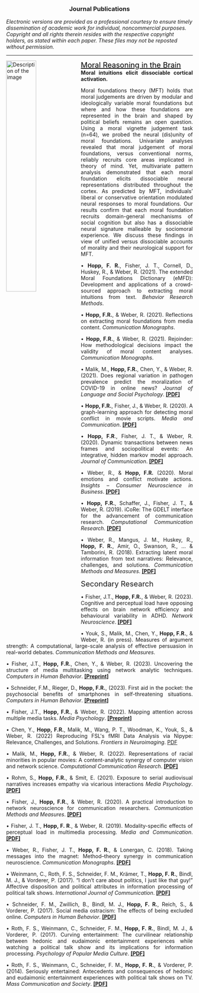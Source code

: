 <h3 style="text-align: center">Journal Publications</h3>

_Electronic versions are provided as a professional courtesy to ensure timely dissemination of academic work for individual, noncommercial purposes. Copyright and all rights therein resides with the respective copyright holders, as stated within each paper. These files may not be reposted without permission._  

----

<div class="header-container">
    <span class="sub_header" style="font-size:20px">
        <a href="https://www.nature.com/articles/s41562-023-01693-8" target="_blank" style="color: black; text-decoration: underline">Moral Reasoning in the Brain</a>
    </span>
    <img src="nhb_cover.png" alt="Description of the image" style="float: left; width: 40%; height: auto;">
    <div style="text-align: justify">
        <strong>Moral intuitions elicit dissociable cortical activation.</strong>
        <p>Moral foundations theory (MFT) holds that moral judgements are driven by modular and ideologically variable moral foundations but where and how these foundations are represented in the brain and shaped by political beliefs remains an open question. Using a moral vignette judgement task (n=64), we probed the neural (dis)unity of moral foundations. Univariate analyses revealed that moral judgement of moral foundations, versus conventional norms, reliably recruits core areas implicated in theory of mind. Yet, multivariate pattern analysis demonstrated that each moral foundation elicits dissociable neural representations distributed throughout the cortex. As predicted by MFT, individuals’ liberal or conservative orientation modulated neural responses to moral foundations. Our results confirm that each moral foundation recruits domain-general mechanisms of social cognition but also has a dissociable neural signature malleable by sociomoral experience. We discuss these findings in view of unified versus dissociable accounts of morality and their neurological support for MFT.</p>
    </div>
</div>

<div style="text-align: justify" markdown="1">

• **Hopp, F. R.**, Fisher, J. T., Cornell, D., Huskey, R., & Weber, R. (2021). The extended Moral Foundations Dictionary (eMFD): Development and applications of a crowd-sourced approach to extracting moral intuitions from text. _Behavior Research Methods_.

• **Hopp, F.R.**, & Weber, R. (2021). Reflections on extracting moral foundations from media content. _Communication Monographs_.

• **Hopp, F.R.**, & Weber, R. (2021). Rejoinder: How methodological decisions impact the validity of moral content analyses. _Communication Monographs_.

• Malik, M., **Hopp, F.R.**, Chen, Y., & Weber, R. (2021). Does regional variation in pathogen prevalence predict the moralization of COVID-19 in online news? _Journal of Language and Social Psychology_. [**[PDF]**](https://journals.sagepub.com/doi/pdf/10.1177/0261927X211044194)

• **Hopp, F.R.**, Fisher, J., & Weber, R. (2020). A graph-learning approach for detecting moral conflict in movie scripts. _Media and Communication_. [**[PDF]**](https://www.cogitatiopress.com/mediaandcommunication/article/view/3155)

• **Hopp, F.R**., Fisher, J. T., & Weber, R. (2020). Dynamic transactions between news frames and sociopolitical events: An integrative, hidden markov model approach. _Journal of Communication_. [**[PDF]**](https://www.jacobtfisher.com/assets/files/HMM_postprint.pdf)

• Weber, R., & **Hopp, F.R.** (2020). Moral emotions and conflict motivate actions. _Insights – Consumer Neuroscience in Business_. [**[PDF]**](https://fhopp.github.io/publications/moral_conflict.pdf) 

• **Hopp, F.R.**, Schaffer, J., Fisher, J. T., & Weber, R. (2019). iCoRe: The GDELT interface for the advancement of communication research. _Computational Communication Research_. [**[PDF]**](https://computationalcommunication.org/index.php/ccr/announcement/view/1)

• Weber, R., Mangus, J. M., Huskey, R., **Hopp, F. R.**, Amir, O., Swanson, R., ... & Tamborini, R. (2018). Extracting latent moral information from text narratives: Relevance, challenges, and solutions. _Communication Methods and Measures_. [**[PDF]**](https://fhopp.github.io/publications/weber2018.pdf)

</div>

<i></i>  <span class="sub_header" style="font-size:20px"> Secondary Research </span>

<div style="text-align: justify" markdown="1">

• Fisher, J.T., **Hopp, F.R.**, & Weber, R. (2023). Cognitive and perceptual load have opposing
effects on brain network efficiency and behavioural variability in ADHD. _Network Neuroscience_. [**[PDF]**](https://direct.mit.edu/netn/article/doi/10.1162/netn_a_00336/117485/Cognitive-and-Perceptual-Load-Have-Opposing)

• Youk, S., Malik, M., Chen, Y., **Hopp, F.R.**, & Weber, R. (in press). Measures of argument strength: A computational, large-scale analysis of effective persuasion in real-world debates. _Communication Methods and Measures_. 

• Fisher, J.T., **Hopp, F.R.**, Chen, Y., & Weber, R. (2023). Uncovering the structure of media
multitasking using network analytic techniques. _Computers in Human Behavior_. [**[Preprint]**](https://osf.io/upez3/download)

• Schneider, F.M., Rieger, D., **Hopp, F.R.**, (2023). First aid in the pocket: the psychosocial benefits
of smartphones in self-threatening situations. _Computers in Human Behavior_. [**[Preprint]**](https://psyarxiv.com/z4psm/download)

• Fisher, J.T., **Hopp, F.R.**, & Weber, R. (2022). Mapping attention across multiple media tasks. _Media Psychology_. [**[Preprint]**](https://mediarxiv.org/txfka/download) 

• Chen, Y., **Hopp, F.R.**, Malik, M., Wang, P. T., Woodman, K., Youk, S., & Weber, R. (2022) Reproducing FSL's fMRI Data Analysis via Nipype: Relevance, Challenges, and Solutions. _Frontiers in Neuroimaging_. [PDF](https://www.frontiersin.org/articles/10.3389/fnimg.2022.953215/full)

• Malik, M., **Hopp, F.R.**, & Weber, R. (2022). Representations of racial minorities in popular movies: A content-analytic synergy of computer vision and network science. _Computational Communication Research_. [**[PDF]**](https://computationalcommunication.org/ccr/article/download/106/45)

• Rohm, S., **Hopp, F.R.**, & Smit, E. (2021). Exposure to serial audiovisual narratives increases empathy via vicarious interactions _Media Psychology_. [**[PDF]**](https://www.tandfonline.com/doi/full/10.1080/15213269.2021.1879654?src=)

• Fisher, J., **Hopp, F.R.**, & Weber, R. (2020). A practical introduction to network neuroscience for communication researchers. _Communication Methods and Measures_. [**[PDF]**](https://osf.io/4txuf/download?format=pdf)

• Fisher, J. T., **Hopp, F. R**., & Weber, R. (2019). Modality-specific effects of perceptual load in multimedia processing. _Media and Communication_. [**[PDF]**](https://www.cogitatiopress.com/mediaandcommunication/article/download/2388/2388)

• Weber, R., Fisher, J. T., **Hopp, F. R.**, & Lonergan, C. (2018). Taking messages into the magnet: Method–theory synergy in communication neuroscience. _Communication Monographs_. [**[PDF]**](https://fhopp.github.io/publications/weber2017.pdf)

• Weinmann, C., Roth, F. S., Schneider, F. M., Krämer, T., **Hopp, F. R.**, Bindl, M. J., & Vorderer, P. (2017). “I don’t care about politics, I just like that guy!” Affective disposition and political attributes in information processing of political talk shows. _International Journal of Communication_. [**[PDF]**](https://fhopp.github.io/publications/weinmann2017.pdf)

• Schneider, F. M., Zwillich, B., Bindl, M. J., **Hopp, F. R.**, Reich, S., & Vorderer, P. (2017). Social media ostracism: The effects of being excluded online. _Computers in Human Behavior_. [**[PDF]**](https://fhopp.github.io/publications/schneider2017.pdf)

• Roth, F. S., Weinmann, C., Schneider, F. M., **Hopp, F. R.**, Bindl, M. J., & Vorderer, P. (2017). Curving entertainment: The curvilinear relationship between hedonic and eudaimonic entertainment experiences while watching a political talk show and its implications for information processing. _Psychology of Popular Media Culture_. [**[PDF]**](https://fhopp.github.io/publications/roth2017.pdf)

• Roth, F. S., Weinmann, C., Schneider, F. M., **Hopp, F. R.**, & Vorderer, P. (2014). Seriously entertained: Antecedents and consequences of hedonic and eudaimonic entertainment experiences with political talk shows on TV. _Mass Communication and Society_. [**[PDF]**](https://fhopp.github.io/publications/roth2014.pdf)

</div>